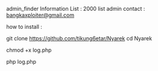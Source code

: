 admin_finder 
Information List : 2000 list admin
contact : bangkaxploiter@gmail.com

how to install :


git clone https://github.com/tikung6etar/Nyarek
cd Nyarek

chmod +x log.php

php log.php
